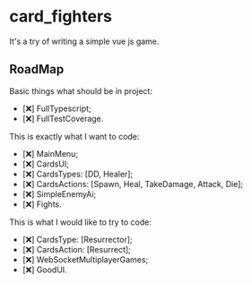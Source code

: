 # card_fighters
It's a try of writing a simple vue js game.

## RoadMap

Basic things what should be in project:

- [:x:] FullTypescript;
- [:x:] FullTestCoverage.

This is exactly what I want to code:

- [:x:] MainMenu;
- [:x:] CardsUI;
- [:x:] CardsTypes: \[DD, Healer\];
- [:x:] CardsActions: \[Spawn, Heal, TakeDamage, Attack, Die\];
- [:x:] SimpleEnemyAi;
- [:x:] Fights.

This is what I would like to try to code:

- [:x:] CardsType: \[Resurrector\];
- [:x:] CardsAction: \[Resurrect\];
- [:x:] WebSocketMultiplayerGames;
- [:x:] GoodUI.
